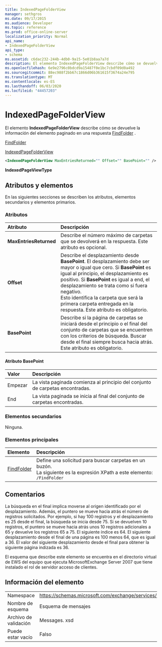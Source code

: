 ```yaml
---
title: IndexedPageFolderView
manager: sethgros
ms.date: 09/17/2015
ms.audience: Developer
ms.topic: reference
ms.prod: office-online-server
localization_priority: Normal
api_name:
- IndexedPageFolderView
api_type:
- schema
ms.assetid: c6dac232-244b-4db0-9a15-5e01b8aa7a7d
description: El elemento IndexedPageFolderView describe cómo se devuelve la información del elemento paginado en una respuesta FindFolder.
ms.openlocfilehash: 6e9e2796c0bdcd9a15487f0e1bc7cbdf09d0a492
ms.sourcegitcommit: 88ec988f2bb67c1866d06b361615f3674a24e795
ms.translationtype: MT
ms.contentlocale: es-ES
ms.lasthandoff: 06/03/2020
ms.locfileid: "44457203"
---
```

# <a name="indexedpagefolderview"></a>IndexedPageFolderView

El elemento **IndexedPageFolderView** describe cómo se devuelve la información del elemento paginado en una respuesta [FindFolder](findfolder.md) . 
  
[FindFolder](findfolder.md)
  
[IndexedPageFolderView](indexedpagefolderview.md)
  
```xml
<IndexedPageFolderView MaxEntriesReturned="" Offset="" BasePoint="" />
```

 **IndexedPageViewType**
## <a name="attributes-and-elements"></a>Atributos y elementos

En las siguientes secciones se describen los atributos, elementos secundarios y elementos primarios.
  
### <a name="attributes"></a>Atributos

|**Atributo**|**Descripción**|
|:-----|:-----|
|**MaxEntriesReturned** <br/> |Describe el número máximo de carpetas que se devolverá en la respuesta. Este atributo es opcional.  <br/> |
|**Offset** <br/> |Describe el desplazamiento desde **BasePoint**. El desplazamiento debe ser mayor o igual que cero. Si **BasePoint** es igual al principio, el desplazamiento es positivo. Si **BasePoint** es igual a end, el desplazamiento se trata como si fuera negativo.  <br/> Esto identifica la carpeta que será la primera carpeta entregada en la respuesta. Este atributo es obligatorio.  <br/> |
|**BasePoint** <br/> |Describe si la página de carpetas se iniciará desde el principio o el final del conjunto de carpetas que se encuentren con los criterios de búsqueda. Buscar desde el final siempre busca hacia atrás. Este atributo es obligatorio.  <br/> |
   
#### <a name="basepoint-attribute"></a>Atributo BasePoint

|**Valor**|**Descripción**|
|:-----|:-----|
|Empezar  <br/> |La vista paginada comienza al principio del conjunto de carpetas encontradas.  <br/> |
|End  <br/> |La vista paginada se inicia al final del conjunto de carpetas encontradas.  <br/> |
   
### <a name="child-elements"></a>Elementos secundarios

Ninguna.
  
### <a name="parent-elements"></a>Elementos principales

|**Elemento**|**Descripción**|
|:-----|:-----|
|[FindFolder](findfolder.md) <br/> |Define una solicitud para buscar carpetas en un buzón.  <br/> La siguiente es la expresión XPath a este elemento:  <br/>  `/FindFolder` <br/> |
   
## <a name="remarks"></a>Comentarios

La búsqueda en el final implica moverse al origen identificado por el desplazamiento. Además, el puntero se mueve hacia atrás el número de registros solicitados. Por ejemplo, si hay 100 registros y el desplazamiento es 25 desde el final, la búsqueda se inicia desde 75. Si se devuelven 10 registros, el puntero se mueve hacia atrás unos 10 registros adicionales a 65 y devuelve los registros 65 a 75. El siguiente índice es 64. El siguiente desplazamiento desde el final de una página es 100 menos 64, que es igual a 36. El valor del siguiente desplazamiento desde el final para obtener la siguiente página indizada es 36.
  
El esquema que describe este elemento se encuentra en el directorio virtual de EWS del equipo que ejecuta MicrosoftExchange Server 2007 que tiene instalado el rol de servidor acceso de clientes.
  
## <a name="element-information"></a>Información del elemento

|||
|:-----|:-----|
|Namespace  <br/> |https://schemas.microsoft.com/exchange/services/2006/messages  <br/> |
|Nombre de esquema  <br/> |Esquema de mensajes  <br/> |
|Archivo de validación  <br/> |Messages. xsd  <br/> |
|Puede estar vacío  <br/> |Falso  <br/> |
   

